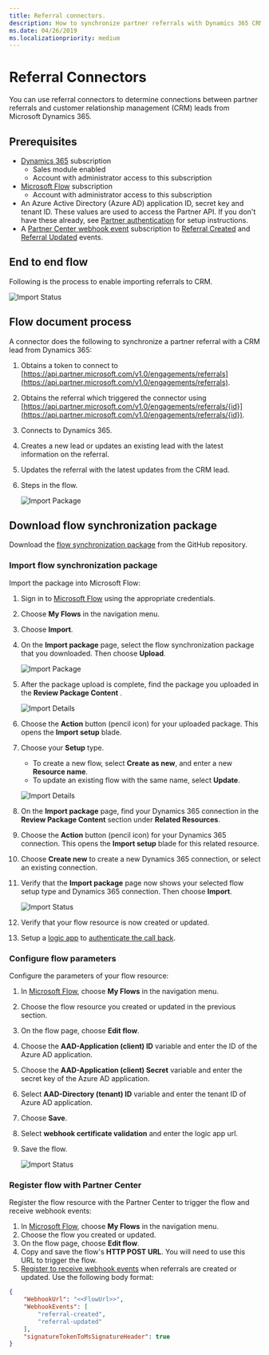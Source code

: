```yaml
---
title: Referral connectors.
description: How to synchronize partner referrals with Dynamics 365 CRM leads.
ms.date: 04/26/2019
ms.localizationpriority: medium
---
```


# Referral Connectors

You can use referral connectors to determine connections between partner referrals and customer relationship management (CRM) leads from Microsoft Dynamics 365.

## Prerequisites

* [Dynamics 365](https://dynamics.microsoft.com/) subscription
  * Sales module enabled
  * Account with administrator access to this subscription
* [Microsoft Flow](https://flow.microsoft.com) subscription
  * Account with administrator access to this subscription
* An Azure Active Directory (Azure AD) application ID, secret key and tenant ID. These values are used to access the Partner API. If you don't have these already, see [Partner authentication](api-authentication.md) for setup instructions.
* A [Partner Center webhook event](https://docs.microsoft.com/en-us/partner-center/develop/partner-center-webhook-events) subscription to [Referral Created](https://docs.microsoft.com/en-us/partner-center/develop/partner-center-webhook-events#referral-created-event) and [Referral Updated](https://docs.microsoft.com/en-us/partner-center/develop/partner-center-webhook-events#referral-updated-event) events.

## End to end flow

Following is the process to enable importing referrals to CRM.

   ![Import Status](../images/referralwebhook.png)

## Flow document process

A connector does the following to synchronize a partner referral with a CRM lead from Dynamics 365:

1. Obtains a token to connect to [https://api.partner.microsoft.com/v1.0/engagements/referrals](https://api.partner.microsoft.com/v1.0/engagements/referrals).
2. Obtains the referral which triggered the connector using [https://api.partner.microsoft.com/v1.0/engagements/referrals/{id}](https://api.partner.microsoft.com/v1.0/engagements/referrals/{id}).
3. Connects to Dynamics 365.
4. Creates a new lead or updates an existing lead with the latest information on the referral.
5. Updates the referral with the latest updates from the CRM lead.
6. Steps in the flow. 

    ![Import Package](../images/ReferralFlowSteps.png)

## Download flow synchronization package

Download the [flow synchronization package](https://github.com/microsoft/Partner-Center-Referrals/blob/master/flowconnectors/MicrosoftDynamicsCRM/PartnerReferralsToDynamicsCRMLead.zip?raw=true) from the GitHub repository.

### Import flow synchronization package

Import the package into Microsoft Flow:

1. Sign in to [Microsoft Flow](https://flow.microsoft.com) using the appropriate credentials.
2. Choose **My Flows** in the navigation menu.
3. Choose **Import**.
4. On the **Import package** page, select the flow synchronization package that you downloaded. Then choose **Upload**. 

    ![Import Package](../images/importPackage.png)

5. After the package upload is complete, find the package you uploaded in the **Review Package Content** .

    ![Import Details](../images/importPackageDetails.png)

6. Choose the **Action** button (pencil icon) for your uploaded package. This opens the **Import setup** blade.
7. Choose your **Setup** type.

    * To create a new flow, select **Create as new**, and enter a new **Resource name**.
    * To update an existing flow with the same name, select **Update**.

    ![Import Details](../images/CreateNewConnection.png)

8. On the **Import package** page, find your Dynamics 365 connection in the **Review Package Content** section under **Related Resources**.
9. Choose the **Action** button (pencil icon) for your Dynamics 365 connection. This opens the **Import setup** blade for this related resource.
10. Choose **Create new** to create a new Dynamics 365 connection, or select an existing connection.
11. Verify that the **Import package** page now shows your selected flow setup type and Dynamics 365 connection. Then choose **Import**.

    ![Import Status](../images/importStatus.png)

12. Verify that your flow resource is now created or updated.
13. Setup a [logic app](https://azure.microsoft.com/en-us/services/logic-apps) to [authenticate the call back](https://docs.microsoft.com/en-us/partner-center/develop/partner-center-webhooks#how-to-authenticate-the-callback).

### Configure flow parameters

Configure the parameters of your flow resource:

1. In [Microsoft Flow](https://flow.microsoft.com), choose **My Flows** in the navigation menu.
2. Choose the flow resource you created or updated in the previous section.
3. On the flow page, choose **Edit flow**.
4. Choose the **AAD-Application (client) ID** variable and enter the ID of the Azure AD application.
5. Choose the **AAD-Application (client) Secret** variable and enter the secret key of the Azure AD application.
6. Select **AAD-Directory (tenant) ID** variable and enter the tenant ID of Azure AD application.
7. Choose **Save**.
8. Select **webhook certificate validation** and enter the logic app url.
9. Save the flow.

    ![Import Status](../images/SetFlowVariables.png)

### Register flow with Partner Center

Register the flow resource with the Partner Center to trigger the flow and receive webhook events:

1. In [Microsoft Flow](https://flow.microsoft.com), choose **My Flows** in the navigation menu.
2. Choose the flow you created or updated.
3. On the flow page, choose **Edit flow**.
4. Copy and save the flow's **HTTP POST URL**. You will need to use this URL to trigger the flow.
5. [Register to receive webhook events](https://api.partnercenter.microsoft.com/webhooks/v1/registration) when referrals are created or updated. Use the following body format:

```json
{
    "WebhookUrl": "<<FlowUrl>>",
    "WebhookEvents": [
        "referral-created",
        "referral-updated"
    ],
    "signatureTokenToMsSignatureHeader": true
}
```



